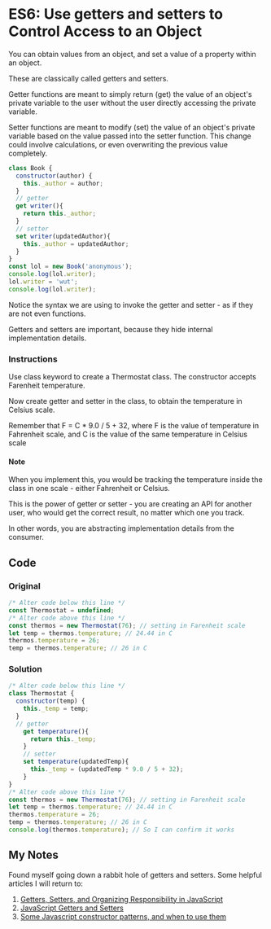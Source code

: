 # ES6: Use getters and setters to Control Access to an Object

You can obtain values from an object, and set a value of a property within an object.

These are classically called getters and setters.

Getter functions are meant to simply return (get) the value of an object's private variable to the user without the user directly accessing the private variable.

Setter functions are meant to modify (set) the value of an object's private variable based on the value passed into the setter function. This change could involve calculations, or even overwriting the previous value completely.

```javascript
class Book {
  constructor(author) {
    this._author = author;
  }
  // getter
  get writer(){
    return this._author;
  }
  // setter
  set writer(updatedAuthor){
    this._author = updatedAuthor;
  }
}
const lol = new Book('anonymous');
console.log(lol.writer);
lol.writer = 'wut';
console.log(lol.writer);
```
Notice the syntax we are using to invoke the getter and setter - as if they are not even functions.

Getters and setters are important, because they hide internal implementation details.

### Instructions

Use class keyword to create a Thermostat class. The constructor accepts Farenheit temperature.

Now create getter and setter in the class, to obtain the temperature in Celsius scale.

Remember that F = C * 9.0 / 5 + 32, where F is the value of temperature in Fahrenheit scale, and C is the value of the same temperature in Celsius scale

#### Note

When you implement this, you would be tracking the temperature inside the class in one scale - either Fahrenheit or Celsius.

This is the power of getter or setter - you are creating an API for another user, who would get the correct result, no matter which one you track.

In other words, you are abstracting implementation details from the consumer.

## Code

### Original

```javascript
/* Alter code below this line */
const Thermostat = undefined;
/* Alter code above this line */
const thermos = new Thermostat(76); // setting in Farenheit scale
let temp = thermos.temperature; // 24.44 in C
thermos.temperature = 26;
temp = thermos.temperature; // 26 in C
```
### Solution

```javascript
/* Alter code below this line */
class Thermostat {
  constructor(temp) {
    this._temp = temp;
  }
  // getter
    get temperature(){
      return this._temp;
    }
    // setter
    set temperature(updatedTemp){
      this._temp = (updatedTemp * 9.0 / 5 + 32);
    }
}
/* Alter code above this line */
const thermos = new Thermostat(76); // setting in Farenheit scale
let temp = thermos.temperature; // 24.44 in C
thermos.temperature = 26;
temp = thermos.temperature; // 26 in C
console.log(thermos.temperature); // So I can confirm it works
```

## My Notes

Found myself going down a rabbit hole of getters and setters. Some helpful articles I will return to:

1. [Getters, Setters, and Organizing Responsibility in JavaScript](http://raganwald.com/2015/08/24/ready-get-set-go.html)
2. [JavaScript Getters and Setters](http://javascriptplayground.com/blog/2013/12/es5-getters-setters/)
3. [Some Javascript constructor patterns, and when to use them](http://www.samselikoff.com/blog/some-Javascript-constructor-patterns/)



